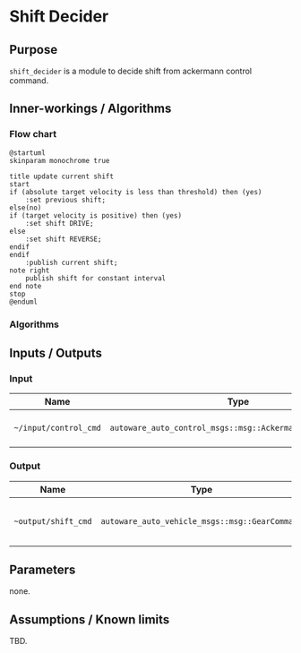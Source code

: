 # Shift Decider

## Purpose

`shift_decider` is a module to decide shift from ackermann control command.

## Inner-workings / Algorithms

### Flow chart

```plantuml
@startuml
skinparam monochrome true

title update current shift
start
if (absolute target velocity is less than threshold) then (yes)
    :set previous shift;
else(no)
if (target velocity is positive) then (yes)
    :set shift DRIVE;
else
    :set shift REVERSE;
endif
endif
    :publish current shift;
note right
    publish shift for constant interval
end note
stop
@enduml
```

### Algorithms

## Inputs / Outputs

### Input

| Name                  | Type                                                       | Description                  |
| --------------------- | ---------------------------------------------------------- | ---------------------------- |
| `~/input/control_cmd` | `autoware_auto_control_msgs::msg::AckermannControlCommand` | Control command for vehicle. |

### Output

| Name                | Type                                           | Description                        |
| ------------------- | ---------------------------------------------- | ---------------------------------- |
| `~output/shift_cmd` | `autoware_auto_vehicle_msgs::msg::GearCommand` | Gear for drive forward / backward. |

## Parameters

none.

## Assumptions / Known limits

TBD.
